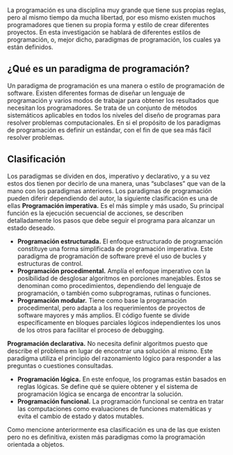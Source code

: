 La programación es una disciplina muy grande que tiene sus propias reglas, pero al mismo tiempo da mucha libertad, por eso mismo existen muchos programadores que tienen su propia forma y estilo de crear diferentes proyectos.
En esta investigación se hablará de diferentes estilos de programación, o, mejor dicho, paradigmas de programación, los cuales ya están definidos.

## ¿Qué es un paradigma de programación?
Un paradigma de programación es una manera o estilo de programación de software. Existen diferentes formas de diseñar un lenguaje de programación y varios modos de trabajar para obtener los resultados que necesitan los programadores.  Se trata de un conjunto de métodos sistemáticos aplicables en todos los niveles del diseño de programas para resolver problemas computacionales.
En si el propósito de los paradigmas de programación es definir un estándar, con el fin de que sea más fácil resolver problemas.

## Clasificación

Los paradigmas se dividen en dos, imperativo y declarativo, y a su vez estos dos tienen por decirlo de una manera, unas “subclases” que van de la mano con los paradigmas anteriores.
Los paradigmas de programación pueden diferir dependiendo del autor, la siguiente clasificación es una de ellas
**Programación imperativa.** Es el más simple y más usado, Su principal función es la ejecución secuencial de acciones, se describen detalladamente los pasos que debe seguir el programa para alcanzar un estado deseado.
- **Programación estructurada.** El enfoque estructurado de programación constituye una forma simplificada de programación imperativa. Este paradigma de programación de software prevé el uso de bucles y estructuras de control.
- **Programación procedimental.** Amplía el enfoque imperativo con la posibilidad de desglosar algoritmos en porciones manejables. Estos se denominan como procedimientos, dependiendo del lenguaje de programación, o también como subprogramas, rutinas o funciones.
- **Programación modular.** Tiene como base la programación procedimental, pero adapta a los requerimientos de proyectos de software mayores y más amplios. El código fuente se divide específicamente en bloques parciales lógicos independientes los unos de los otros para facilitar el proceso de debugging.

**Programación declarativa.** No necesita definir algoritmos puesto que describe el problema en lugar de encontrar una solución al mismo. Este paradigma utiliza el principio del razonamiento lógico para responder a las preguntas o cuestiones consultadas.
- **Programación lógica.** En este enfoque, los programas están basados en reglas lógicas. Se define qué se quiere obtener y el sistema de programación lógica se encarga de encontrar la solución. 
- **Programación funcional.** La programación funcional se centra en tratar las computaciones como evaluaciones de funciones matemáticas y evita el cambio de estado y datos mutables.

Como mencione anteriormente esa clasificación es una de las que existen pero no es definitiva, existen más paradigmas como la programación orientada a objetos.
